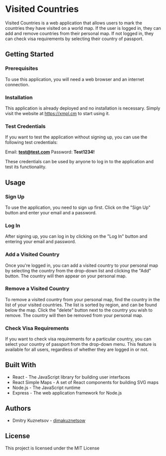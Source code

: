 # Visited Countries

Visited Countries is a web application that allows users to mark the countries they have visited on a world map. If the user is logged in, they can add and remove countries from their personal map. If not logged in, they can check visa requirements by selecting their country of passport.

## Getting Started

### Prerequisites

To use this application, you will need a web browser and an internet connection.

### Installation

This application is already deployed and no installation is necessary. Simply visit the website at https://xmpl.cm to start using it.

### Test Credentials

If you want to test the application without signing up, you can use the following test credentials:

Email: **test@test.com**
Password: **Test1234!**

These credentials can be used by anyone to log in to the application and test its functionality.

## Usage

### Sign Up

To use the application, you need to sign up first. Click on the "Sign Up" button and enter your email and a password.

### Log In

After signing up, you can log in by clicking on the "Log In" button and entering your email and password.

### Add a Visited Country

Once you're logged in, you can add a visited country to your personal map by selecting the country from the drop-down list and clicking the "Add" button. The country will then appear on your personal map.

### Remove a Visited Country

To remove a visited country from your personal map, find the country in the list of your visited countries. The list is sorted by region, and can be found below the map. Click the "delete" button next to the country you wish to remove. The country will then be removed from your personal map.

### Check Visa Requirements

If you want to check visa requirements for a particular country, you can select your country of passport from the drop-down menu. This feature is available for all users, regardless of whether they are logged in or not.

## Built With

- React - The JavaScript library for building user interfaces
- React Simple Maps - A set of React components for building SVG maps
- Node.js - The JavaScript runtime
- Express - The web application framework for Node.js

## Authors

- Dmitry Kuznetsov - [dimakuznetsow](https://github.com/dimakuznetsow)

## License

This project is licensed under the MIT License

